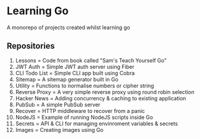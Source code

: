 # Learning Go

A monorepo of projects created whilst learning go

## Repositories

1. Lessons = Code from book called "Sam's Teach Yourself Go"
2. JWT Auth = Simple JWT auth server using Fiber
3. CLI Todo List = Simple CLI app built using Cobra
4. Sitemap = A sitemap generator built in Go
5. Utility = Functions to normalise numbers or cipher string
6. Reverse Proxy = A very simple reverse proxy using round robin selection
7. Hacker News = Adding concurrency & caching to existing application
8. PubSub = A simple PubSub server
9. Recover = HTTP middleware to recover from a panic
10. NodeJS = Example of running NodeJS scripts inside Go
11. Secrets = API & CLI for managing envinroment variables & secrets
12. Images = Creating images using Go
